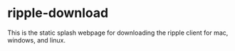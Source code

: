 ripple-download
===============
This is the static splash webpage for downloading the ripple client for mac, windows, and linux.